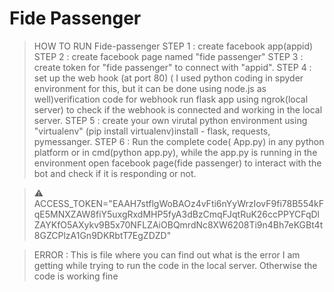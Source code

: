 # Fide Passenger

> HOW TO RUN Fide-passenger
STEP 1 : create facebook app(appid)
STEP 2 : create facebook page named "fide passenger"
STEP 3 : create token for "fide passenger" to connect with "appid".
STEP 4 : set up the web hook (at port 80) ( I used python coding in spyder environment for this, but it can be done using node.js as well)verification code for webhook run flask app using ngrok(local server) to check if the webhook is connected and working in the local server.
STEP 5 : create your own virutal python environment using "virtualenv" (pip install virtualenv)install - flask, requests, pymessanger.
STEP 6 : Run the complete code( App.py) in any python platform or in cmd(python app.py), while the app.py is running in the environment open facebook page(fide passenger) to interact with the bot and check if it is responding or not.
   
   
   > ⚠ ACCESS_TOKEN="EAAH7stflgWoBAOz4vFti6nYyWrzIovF9fi78B554kFqE5MNXZAW8fiY5uxgRxdMHP5fyA3dBzCmqFJqtRuK26ccPPYCFqDlZAYKfO5AXykv9B5x70NFLZAiOBQmrdNc8XW6208Ti9n4Bh7eKGBt4t8GZCPlzA1Gn9DKRbtT7EgZDZD"
   
   
   >   ERROR : This is file where you can find out what is the error I am getting while trying to run the code in the local server. Otherwise the code is working fine


